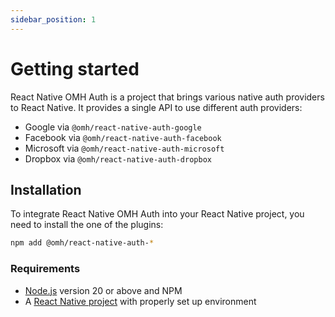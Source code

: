 ```yaml
---
sidebar_position: 1
---
```


# Getting started

React Native OMH Auth is a project that brings various native auth providers to React Native. It provides a single API to use different auth providers:

- Google via `@omh/react-native-auth-google`
- Facebook via `@omh/react-native-auth-facebook`
- Microsoft via `@omh/react-native-auth-microsoft`
- Dropbox via `@omh/react-native-auth-dropbox`

## Installation

To integrate React Native OMH Auth into your React Native project, you need to install the one of the plugins:

```bash
npm add @omh/react-native-auth-*
```

### Requirements

- [Node.js](https://nodejs.org/en/download/) version 20 or above and NPM
- A [React Native project](https://reactnative.dev/docs/environment-setup) with properly set up environment
